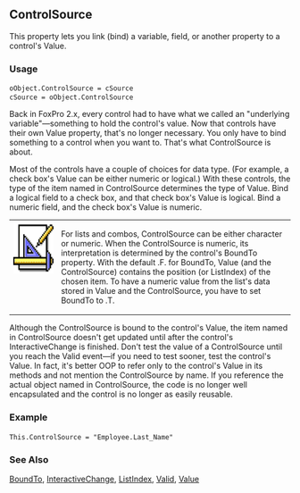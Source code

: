 ## ControlSource

This property lets you link (bind) a variable, field, or another property to a control's Value.

### Usage

```foxpro
oObject.ControlSource = cSource
cSource = oObject.ControlSource
```

Back in FoxPro 2.x, every control had to have what we called an "underlying variable"&mdash;something to hold the control's value. Now that controls have their own Value property, that's no longer necessary. You only have to bind something to a control when you want to. That's what ControlSource is about.

Most of the controls have a couple of choices for data type. (For example, a check box's Value can be either numeric or logical.) With these controls, the type of the item named in ControlSource determines the type of Value. Bind a logical field to a check box, and that check box's Value is logical. Bind a numeric field, and the check box's Value is numeric.

<table>
<tr>
  <td width="17%" valign="top">
<img width="94" height="93" src="Design.gif">
  </td>
  <td width="83%">
  <p>For lists and combos, ControlSource can be either character or numeric. When the ControlSource is numeric, its interpretation is determined by the control's BoundTo property. With the default .F. for BoundTo, Value (and the ControlSource) contains the position (or ListIndex) of the chosen item. To have a numeric value from the list's data stored in Value and the ControlSource, you have to set BoundTo to .T.</p>
  </td>
 </tr>
</table>

Although the ControlSource is bound to the control's Value, the item named in ControlSource doesn't get updated until after the control's InteractiveChange is finished. Don't test the value of a ControlSource until you reach the Valid event&mdash;if you need to test sooner, test the control's Value. In fact, it's better OOP to refer only to the control's Value in its methods and not mention the ControlSource by name. If you reference the actual object named in ControlSource, the code is no longer well encapsulated and the control is no longer as easily reusable.

### Example

```foxpro
This.ControlSource = "Employee.Last_Name"
```
### See Also

[BoundTo](s4g668.md), [InteractiveChange](s4g370.md), [ListIndex](s4g515.md), [Valid](s4g413.md), [Value](s4g414.md)